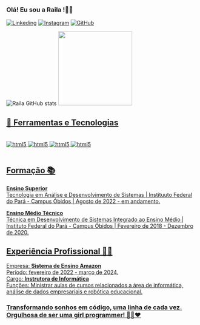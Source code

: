 ### Olá! Eu sou a Raila !🙋‍♀️

[![Linkeding](https://img.shields.io/badge/LinkedIn-0077B5?style=for-the-badge&logo=linkedin&logoColor=white)](https://www.linkedin.com/in/railacarvalhoaraujo/)
[![Instagram](https://img.shields.io/badge/Instagram-E4405F?style=for-the-badge&logo=instagram&logoColor=white)](https://www.instagram.com/rayla_carvalho_)
[![GitHub](https://img.shields.io/badge/GitHub-100000?style=for-the-badge&logo=github&logoColor=white)](https://github.com/RailaCarvalho)

![Raila GitHub stats](https://github-readme-stats.vercel.app/api?username=RailaCarvalho&show_icons=true&theme=synthwave)
<a href="https://github.com/RailaCarvalho">
<img loading="lazy" height="195em" src="https://github-readme-stats.vercel.app/api/top-langs/?username=RailaCarvalho&layout=compact&langs_count=7&theme=dracula"/>

## 🤖 Ferramentas e Tecnologias 

<div style="display: inline_block"><br/>
<img align="center" alt="html5" src="https://img.shields.io/badge/Python-14354C?style=for-the-badge&logo=python&logoColor=white">
<img align="center" alt="html5" src="https://img.shields.io/badge/Markdown-000000?style=for-the-badge&logo=markdown&logoColor=white">
<img align="center" alt="html5" src="https://img.shields.io/badge/MySQL-005C84?style=for-the-badge&logo=mysql&logoColor=white">
<img align="center" alt="html5" src="https://img.shields.io/badge/Microsoft_Excel-217346?style=for-the-badge&logo=microsoft-excel&logoColor=white">
</div>
<br/>

## Formação 📚
**Ensino Superior** <br>
Tecnologia em Análise e Desenvolvimento de Sistemas | Instituuto Federal do Pará - Campus Óbidos | Agosto de 2022 - em andamento.

**Ensino Médio Técnico** <br>
Técnica em Desenvolvimento de Sistemas Integrado ao Ensino Médio | Instituto Federal do Pará - Campus Óbidos | Fevereiro de 2018 - Dezembro de 2020.

## Experiência Profissional 👩‍💻
Empresa: **Sistema de Ensino Amazon** <br>
Período: fevereiro de 2022 - março de 2024. <br>
Cargo: **Instrutora de Informática** <br>
Funções: Ministrar aulas de cursos relacionados a área de informática, análise de dados empresariais e robótica educacional.

### Transformando sonhos em código, uma linha de cada vez. Orgulhosa de ser uma girl programmer! 👩‍💻❤️  

